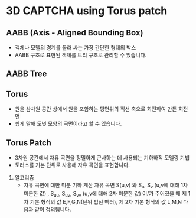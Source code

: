 # 3D CAPTCHA using Torus patch

## AABB (Axis - Aligned Bounding Box)
* 객체나 모델의 경계를 둘러 싸는 가장 간단한 형태의 박스
* AABB 구조로 표현된 객체를 트리 구조로 관리할 수 있습니다.

## AABB Tree

## Torus
* 원을 삼차원 공간 상에서 원을 포함하는 평면위의 직선 축으로 회전하여 만든 회전면
* 쉽게 말해 도넛 모양의 곡면이라고 할 수 있습니다.

## Torus Patch
* 3차원 공간에서 자유 곡면을 정밀하게 근사하는 데 사용되는 기하하적 모델링 기법
* 토러스를 기본 단위로 사용해 자유 곡면을 표현합니다.

1. 알고리즘
   * 자유 곡면에 대한 미분 기하 계산
   자유 곡면 S(u,v) 와 S<sub>u</sub>, S<sub>v</sub> (u,v에 대해 1차 미분한 값) , S<sub>uu</sub>, S<sub>uv</sub>, S<sub>vv</sub> (u,v에 대해 2차 미분한 값) 이/가 주어졌을 때 제 1차 기본 형식의 값 E,F,G,N(단위 법선 벡터), 제 2차 기본 형식의 값 L,M,N 다음과 같이 정의됩니다.
   


